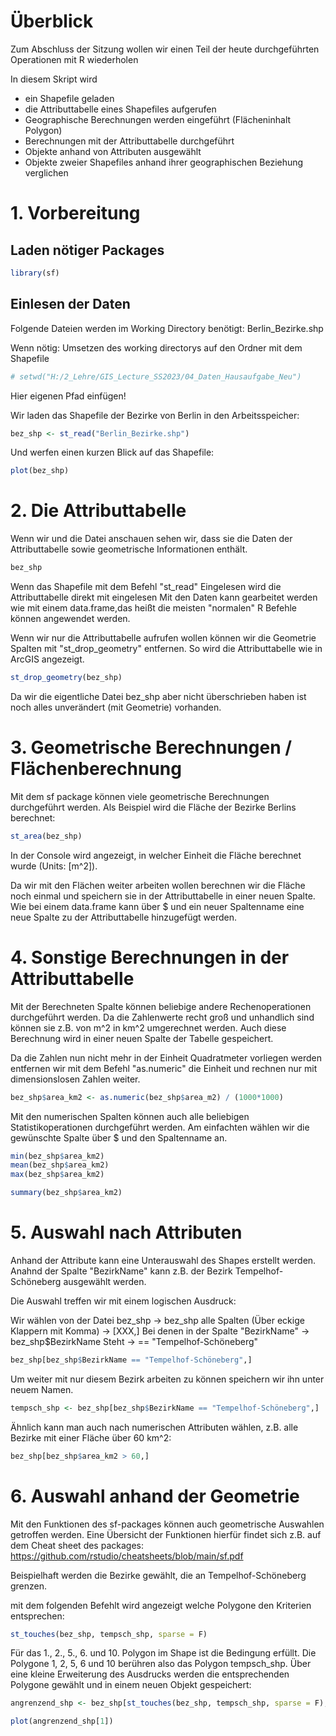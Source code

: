 # Überblick
Zum Abschluss der Sitzung wollen wir einen Teil der heute durchgeführten Operationen mit R wiederholen

In diesem Skript wird
- ein Shapefile geladen
- die Attributtabelle eines Shapefiles aufgerufen
- Geographische Berechnungen werden eingeführt (Flächeninhalt Polygon)
- Berechnungen mit der Attributtabelle durchgeführt
- Objekte anhand von Attributen ausgewählt
- Objekte zweier Shapefiles anhand ihrer geographischen Beziehung verglichen


# 1. Vorbereitung
## Laden nötiger Packages
```r
library(sf)

```

## Einlesen der Daten
Folgende Dateien werden im Working Directory benötigt:
Berlin_Bezirke.shp

Wenn nötig: Umsetzen des working directorys auf den Ordner mit dem Shapefile

```r
# setwd("H:/2_Lehre/GIS_Lecture_SS2023/04_Daten_Hausaufgabe_Neu")
```
Hier eigenen Pfad einfügen!

Wir laden das Shapefile der Bezirke von Berlin in den Arbeitsspeicher:
```r
bez_shp <- st_read("Berlin_Bezirke.shp")
```

Und werfen einen kurzen Blick auf das Shapefile:

```r
plot(bez_shp)
```

# 2. Die Attributtabelle

Wenn wir und die Datei anschauen sehen wir, dass sie die Daten der Attributtabelle sowie geometrische Informationen enthält.

```r
bez_shp
```

Wenn das Shapefile mit dem Befehl "st_read" Eingelesen wird die Attributtabelle direkt mit eingelesen
Mit den Daten kann gearbeitet werden wie mit einem data.frame,das heißt die meisten "normalen" R Befehle können angewendet werden.

Wenn wir nur die Attributtabelle aufrufen wollen können wir die Geometrie Spalten mit "st_drop_geometry" entfernen. So wird die Attributtabelle wie in ArcGIS angezeigt.


```r
st_drop_geometry(bez_shp)
```

Da wir die eigentliche Datei bez_shp aber nicht überschrieben haben ist noch alles unverändert (mit Geometrie) vorhanden.

# 3. Geometrische Berechnungen / Flächenberechnung

Mit dem sf package können viele geometrische Berechnungen durchgeführt werden.
Als Beispiel wird die Fläche der Bezirke Berlins berechnet:

```r
st_area(bez_shp)
```

In der Console wird angezeigt, in welcher Einheit die Fläche berechnet wurde (Units: [m^2]).

Da wir mit den Flächen weiter arbeiten wollen berechnen wir die Fläche noch einmal und speichern sie in der Attributtabelle in einer neuen Spalte. 
Wie bei einem data.frame kann über $ und ein neuer Spaltenname eine neue Spalte zu der Attributtabelle hinzugefügt werden.

# 4. Sonstige Berechnungen in der Attributtabelle

Mit der Berechneten Spalte können beliebige andere Rechenoperationen durchgeführt werden.
Da die Zahlenwerte recht groß und unhandlich sind können sie z.B. von m^2 in km^2 umgerechnet werden. Auch diese Berechnung wird in einer neuen Spalte der Tabelle gespeichert.

Da die Zahlen nun nicht mehr in der Einheit Quadratmeter vorliegen werden entfernen wir mit dem Befehl "as.numeric" die Einheit und rechnen nur mit dimensionslosen Zahlen weiter. 

```r
bez_shp$area_km2 <- as.numeric(bez_shp$area_m2) / (1000*1000)
```

Mit den numerischen Spalten können auch alle beliebigen Statistikoperationen durchgeführt werden.
Am einfachten wählen wir die gewünschte Spalte über $ und den Spaltenname an.

```r
min(bez_shp$area_km2)
mean(bez_shp$area_km2)
max(bez_shp$area_km2)

summary(bez_shp$area_km2)
```

# 5. Auswahl nach Attributen

Anhand der Attribute kann eine Unterauswahl des Shapes erstellt werden.
Anahnd der Spalte "BezirkName" kann z.B. der Bezirk Tempelhof-Schöneberg ausgewählt werden.

Die Auswahl treffen wir mit einem logischen Ausdruck:

Wir wählen von der Datei bez_shp -> bez_shp
alle Spalten (Über eckige Klappern mit Komma) -> [XXX,]
Bei denen in der Spalte "BezirkName" -> bez_shp$BezirkName
Steht -> ==
"Tempelhof-Schöneberg"

```r
bez_shp[bez_shp$BezirkName == "Tempelhof-Schöneberg",]
```

Um weiter mit nur diesem Bezirk arbeiten zu können speichern wir ihn unter neuem Namen.

```r
tempsch_shp <- bez_shp[bez_shp$BezirkName == "Tempelhof-Schöneberg",]
```

Ähnlich kann man auch nach numerischen Attributen wählen, z.B. alle Bezirke mit einer Fläche über 60 km^2:

```r
bez_shp[bez_shp$area_km2 > 60,]
```

# 6. Auswahl anhand der Geometrie

Mit den Funktionen des sf-packages können auch geometrische Auswahlen getroffen werden.
Eine Übersicht der Funktionen hierfür findet sich z.B. auf dem Cheat sheet des packages:
https://github.com/rstudio/cheatsheets/blob/main/sf.pdf

Beispielhaft werden die Bezirke gewählt, die an Tempelhof-Schöneberg grenzen.

mit dem folgenden Befehlt wird angezeigt welche Polygone den Kriterien entsprechen:

```r
st_touches(bez_shp, tempsch_shp, sparse = F)
```

Für das 1., 2., 5., 6. und 10. Polygon im Shape ist die Bedingung erfüllt.
Die Polygone 1, 2, 5, 6 und 10 berühren also das Polygon tempsch_shp.
Über eine kleine Erweiterung des Ausdrucks werden die entsprechenden Polygone gewählt und in einem neuen Objekt gespeichert:

```r
angrenzend_shp <- bez_shp[st_touches(bez_shp, tempsch_shp, sparse = F),]

plot(angrenzend_shp[1])
```
